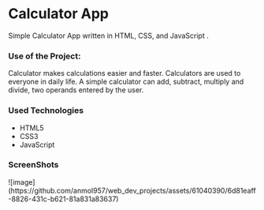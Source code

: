 
<h1>Calculator App</h1>

<p>Simple Calculator App written in HTML, CSS, and JavaScript .</p>

### Use of the Project:

<p>Calculator makes calculations easier and faster. Calculators are used to everyone in daily life. A simple calculator can add, subtract, multiply and divide, two operands entered by the user.</p>

<h3>Used Technologies</h3>
<ul>
  <li>HTML5</li>
  <li>CSS3</li>
  <li>JavaScript</li>
</ul>

<h3> ScreenShots </h3> 
![image](https://github.com/anmol957/web_dev_projects/assets/61040390/6d81eaff-8826-431c-b621-81a831a83637)


